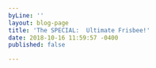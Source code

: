 ```yaml
---
byLine: ''
layout: blog-page
title: 'The SPECIAL:  Ultimate Frisbee!'
date: 2018-10-16 11:59:57 -0400
published: false

---
```


